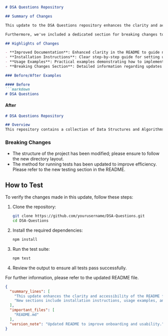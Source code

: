 ```markdown
# DSA Questions Repository

## Summary of Changes

This update to the DSA Questions repository enhances the clarity and accessibility of the README file, streamlining the onboarding process for new contributors and users. The revisions include added sections that outline the project's purpose, installation instructions, and usage examples. This ensures that users can quickly understand how to utilize the repository effectively and contribute to the project.

Furthermore, we've included a dedicated section for breaking changes to inform users about updates that may affect existing workflows. By providing clear before-and-after examples, users can easily adapt to the new structure and functionalities introduced in this version.

## Highlights of Changes

- **Improved Documentation**: Enhanced clarity in the README to guide new users and contributors.
- **Installation Instructions**: Clear step-by-step guide for setting up the environment and running the project.
- **Usage Examples**: Practical examples demonstrating how to implement key features.
- **Breaking Changes Section**: Detailed information regarding updates that may impact existing implementations.

### Before/After Examples

#### Before
```markdown
# DSA Questions
```

#### After
```markdown
# DSA Questions Repository

## Overview
This repository contains a collection of Data Structures and Algorithms (DSA) questions aimed at helping developers enhance their coding skills.
```

### Breaking Changes

- The structure of the project has been modified; please ensure to follow the new directory layout.
- The method for running tests has been updated to improve efficiency. Please refer to the new testing section in the README.

## How to Test

To verify the changes made in this update, follow these steps:

1. Clone the repository:
   ```bash
   git clone https://github.com/yourusername/DSA-Questions.git
   cd DSA-Questions
   ```

2. Install the required dependencies:
   ```bash
   npm install
   ```

3. Run the test suite:
   ```bash
   npm test
   ```

4. Review the output to ensure all tests pass successfully.

For further information, please refer to the updated README file.

```json
{
  "summary_lines": [
    "This update enhances the clarity and accessibility of the README file.",
    "New sections include installation instructions, usage examples, and breaking changes."
  ],
  "important_files": [
    "README.md"
  ],
  "version_note": "Updated README to improve onboarding and usability."
}
```
```